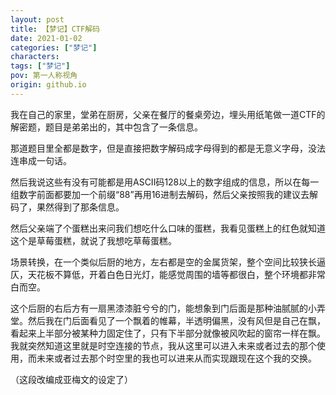 ```yaml
---
layout: post
title: 【梦记】CTF解码
date: 2021-01-02
categories: ["梦记"]
characters: 
tags: ["梦记"]
pov: 第一人称视角
origin: github.io
---
```


我在自己的家里，堂弟在厨房，父亲在餐厅的餐桌旁边，埋头用纸笔做一道CTF的解密题，题目是弟弟出的，其中包含了一条信息。

那道题目里全都是数字，但是直接把数字解码成字母得到的都是无意义字母，没法连串成一句话。

然后我说这些有没有可能都是用ASCII码128以上的数字组成的信息，所以在每一组数字前面都要加一个前缀“88”再用16进制去解码，然后父亲按照我的建议去解码了，果然得到了那条信息。

然后父亲端了个蛋糕出来问我们想吃什么口味的蛋糕，我看见蛋糕上的红色就知道这个是草莓蛋糕，就说了我想吃草莓蛋糕。

场景转换，在一个类似后厨的地方，左右都是空的金属货架，整个空间比较狭长逼仄，天花板不算低，开着白色日光灯，能感觉周围的墙等都很白，整个环境都非常白而空。

这个后厨的右后方有一扇黑漆漆脏兮兮的门，能想象到门后面是那种油腻腻的小弄堂。然后我在门后面看见了一个飘着的帷幕，半透明偏黑，没有风但是自己在飘，看起来上半部分被某种力固定住了，只有下半部分就像被风吹起的窗帘一样在飘。我就突然知道这里就是时空连接的节点，我从这里可以进入未来或者过去的那个使用，而未来或者过去那个时空里的我也可以进来从而实现跟现在这个我的交换。

（这段改编成亚梅文的设定了）